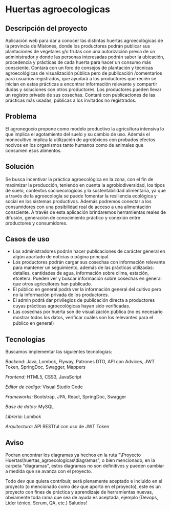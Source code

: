 # Huertas agroecologicas
## Descripción del proyecto

Aplicación web para dar a conocer las distintas huertas agroecológicas de la provincia de Misiones, donde los productores podrán publicar sus plantaciones de vegetales y/o frutas con una autorización previa de un administrador y donde las personas interesadas podrán saber la ubicación, procedencia y prácticas de cada huerta para hacer un consumo más consciente. Contará con un foro de consejos de plantación y técnicas agroecológicas de visualización pública pero de publicación /comentarios para usuarios registrados, que ayudará a los productores que recién se inician en estas prácticas a encontrar información relevante y compartir dudas y soluciones con otros productores. Los productores pueden llevar un registro privado de sus cosechas. Contará con publicaciones de las prácticas más usadas, públicas a los invitados no registrados.

## Problema

El agronegocio propone como modelo productivo la agricultura intensiva lo que implica el agotamiento del suelo y su cambio de uso. Además el monocultivo implica la utilización de agrotóxicos con probados efectos nocivos en los organismos tanto humanos como de animales que consumen esos alimentos.

## Solución

Se busca incentivar la práctica agroecológica en la zona, con el ﬁn de maximizar la producción, teniendo en cuenta la agrobiodiversidad, los tipos de suelo, contextos socioecológicos y la sustentabilidad alimentaria, ya que a través de la agroecología se puede fomentar la resiliencia ecológica y social en los sistemas productivos. Además podremos conectar a los consumidores con una posibilidad real de acceso a una alimentación consciente.
A través de esta aplicación brindaremos herramientas reales de difusión, generación de conocimiento práctico y conexión entre productores y consumidores.

## Casos de uso

- Los administradores podrán hacer publicaciones de carácter general en algún apartado de noticias o página principal.
- Los productores podrán cargar sus cosechas con información relevante para mantener un seguimiento, además de las prácticas utilizadas: detalles, cantidades de agua, información sobre clima, estación, etcétera. Pueden ver y buscar información sobre cosechas en general que otros agricultores han publicado.
- El público en general podrá ver la información general del cultivo pero no la información privada de los productores.
- El admin podrá dar privilegios de publicación directa a productores cuyas prácticas agroecológicas hayan sido veriﬁcadas.
- Las cosechas por huerta son de visualización pública (no es necesario mostrar todos los datos, veriﬁcar cuáles son los relevantes para el público en general)

## Tecnologias

Buscamos implementar las siguientes tecnologías: 

*Backend:* Java, Lombok, Flyway, Patrones DTO, API con Advices, JWT Token, SpringDoc, Swagger, Mappers

*Frontend:* HTML5, CSS3, JavaScript

*Editor de código:* Visual Studio Code

*Frameworks:* Bootstrap, JPA, React, SpringDoc, Swagger

*Base de datos:* MySQL 

*Libreria:* Lombok

*Arquitectura:* API RESTful con uso de JWT Token

## Aviso

Podran encontrar los diagramas ya hechos en la ruta "\Proyecto Huertas\huertas_agroecologicas\diagramas", o bien mencionado, en la carpeta "diagramas", estos diagramas no son definitivos y pueden cambiar a medida que se avanza con el proyecto.

Todo dev que quiera contribuir, será plenamente aceptado e incluido en el proyecto (o mencionado como dev que aportó en el proyecto), este es un proyecto con fines de práctica y aprendizaje de herramientas nuevas, obviamente toda rama que sea de ayuda es aceptada, ejemplo (Devops, Lider ténico, Scrum, QA, etc.) Saludos!

